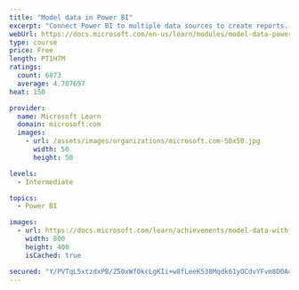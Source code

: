 ```yaml
---
title: "Model data in Power BI"
excerpt: "Connect Power BI to multiple data sources to create reports. Define the relationship between your data sources."
webUrl: https://docs.microsoft.com/en-us/learn/modules/model-data-power-bi/
type: course
price: Free
length: PT1H7M
ratings:
  count: 6873
  average: 4.707697
heat: 150

provider:
  name: Microsoft Learn
  domain: microsoft.com
  images:
    - url: /assets/images/organizations/microsoft.com-50x50.jpg
      width: 50
      height: 50

levels:
  - Intermediate

topics:
  - Power BI

images:
  - url: https://docs.microsoft.com/learn/achievements/model-data-with-power-bi-desktop-social.png
    width: 800
    height: 400
    isCached: true

secured: "Y/PVTqL5xtzdxPB/Z50xWf0kcLgKIi+w8fLeeK538Mqdk61yOCdvYFvm8D0A41Gp9NkD5ffVvz1OKc6HIDfSGowPJzC4+zbSKlBQhiBpJGxGjtheRYf3/MRjEO4jk4ezjUYJ7lb5ZoRFPrL0jvETNT5vBqN6HL5zNkyq6aXvj0LUNAgZyjVvtZbs7lmRIJ6+fBK8d0nERUSww1B6m/6f00zlBpzSdvzdbdGCOznX6RX8VWtC1vgfWmsAH69O27jTatn5gjjHuR0fkgudlStDtRy3eRviiFTDYo20nsXRB8Cm+26gPm6msk3V9d3HOU/Fw/lkMY6v1xRHi8ITu3Dr/jobR0F1+7gszRHT5Yt2hYa/aEZHuoggtwkKpoYO8zhxltQ1l1kI6Nru+YosNP9wkv5k+geklQ/Zwh8qjGioJ2s=;I4cYAQJK9Mkrnq5swp/5sg=="
---
```


